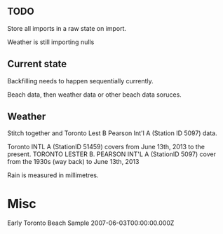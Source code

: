 


## TODO

Store all imports in a raw state on import.

Weather is still importing nulls


## Current state

Backfilling needs to happen sequentially currently.

Beach data, then weather data or other beach data soruces.


## Weather

Stitch together  and Toronto Lest B Pearson Int'l A (Station ID 5097) data.

Toronto INTL A (StationID 51459) covers from June 13th, 2013 to the present.
TORONTO LESTER B. PEARSON INT'L A (StationID 5097) cover from the 1930s (way back) to June 13th, 2013

Rain is measured in millimetres.

# Misc

Early Toronto Beach Sample 2007-06-03T00:00:00.000Z
$$$$
